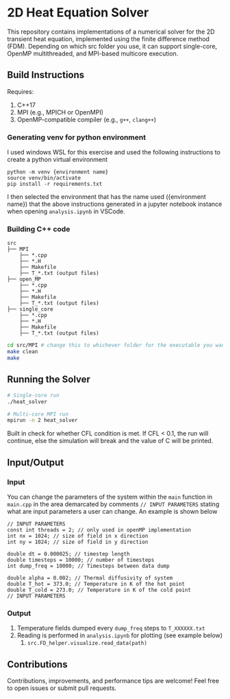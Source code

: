 # 2D Heat Equation Solver 

This repository contains implementations of a numerical solver for the 2D transient heat equation, implemented using the finite difference method (FDM). Depending on which src folder you use, it can support single-core, OpenMP multithreaded, and MPI-based multicore execution.

## Build Instructions

Requires:
1. C++17
2. MPI (e.g., MPICH or OpenMPI)
3. OpenMP-compatible compiler (e.g., `g++`, `clang++`)

### Generating venv for python environment

I used windows WSL for this exercise and used the following instructions to create a python virtual environment

```
python -m venv {environment name}
source venv/bin/activate
pip install -r requirements.txt
```

I then selected the environment that has the name used ({environment name}) that the above instructions generated 
in a jupyter notebook instance when opening `analysis.ipynb` in VSCode.

### Building C++ code

```
src
├── MPI
    ├── *.cpp
    ├── *.H
    ├── Makefile
    ├── T_*.txt (output files)
├── open_MP
    ├── *.cpp
    ├── *.H
    ├── Makefile
    ├── T_*.txt (output files)
├── single_core
    ├── *.cpp
    ├── *.H
    ├── Makefile
    ├── T_*.txt (output files)
```

```bash
cd src/MPI # change this to whichever folder for the executable you want to build
make clean 
make
```

## Running the Solver

```bash
# Single-core run
./heat_solver

# Multi-core MPI run
mpirun -n 2 heat_solver
```

Built in check for whether CFL condition is met. If CFL < 0.1, the run will continue, else
the simulation will break and the value of C will be printed. 

## Input/Output

### Input

You can change the parameters of the system within the `main` function in `main.cpp` in the area demarcated
by comments `// INPUT PARAMETERS` stating what are input parameters a user can change. An example is shown below

```
// INPUT PARAMETERS
const int threads = 2; // only used in openMP implementation
int nx = 1024; // size of field in x direction
int ny = 1024; // size of field in y direction

double dt = 0.000025; // timestep length 
double timesteps = 10000; // number of timesteps
int dump_freq = 10000; // Timesteps between data dump

double alpha = 0.002; // Thermal diffusivity of system
double T_hot = 373.0; // Temperature in K of the hot point
double T_cold = 273.0; // Temperature in K of the cold point
// INPUT PARAMETERS
```

### Output

1. Temperature fields dumped every `dump_freq` steps to `T_XXXXXX.txt`
2. Reading is performed in `analysis.ipynb` for plotting (see example below)
    1. `src.FD_helper.visualize.read_data(path)`


## Contributions

Contributions, improvements, and performance tips are welcome! Feel free to open issues or submit pull requests.